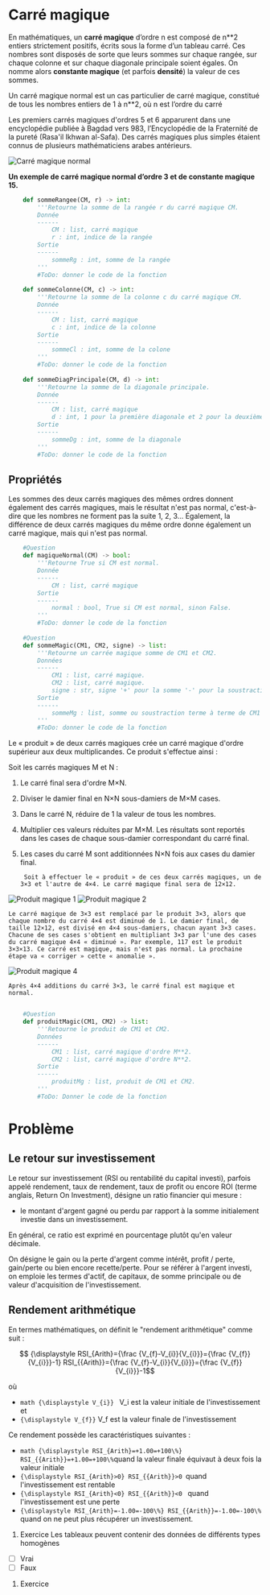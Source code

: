 # Carré magique
En mathématiques, un **carré magique** d’ordre n est composé de n\**2 entiers strictement positifs, écrits sous la forme d’un tableau carré. Ces nombres sont disposés de sorte que leurs sommes sur chaque rangée, sur chaque colonne et sur chaque diagonale principale soient égales. On nomme alors **constante magique** (et parfois **densité**) la valeur de ces sommes.

Un carré magique normal est un cas particulier de carré magique, constitué de tous les nombres entiers de 1 à n\**2, où n est l’ordre du carré

Les premiers carrés magiques d'ordres 5 et 6 apparurent dans une encyclopédie publiée à Bagdad vers 983, l’Encyclopédie de la Fraternité de la pureté (Rasa'il Ikhwan al-Safa). Des carrés magiques plus simples étaient connus de plusieurs mathématiciens arabes antérieurs.

![Carré magique normal](https://upload.wikimedia.org/wikipedia/commons/thumb/e/e4/Magicsquareexample.svg/220px-Magicsquareexample.svg.png)

__Un exemple de carré magique normal d’ordre 3 et de constante magique 15.__
```python
    def sommeRangee(CM, r) -> int:
        '''Retourne la somme de la rangée r du carré magique CM.
        Donnée
        ------
            CM : list, carré magique
            r : int, indice de la rangée
        Sortie
        ------
            sommeRg : int, somme de la rangée
        '''
        #ToDo: donner le code de la fonction
        
    def sommeColonne(CM, c) -> int:
        '''Retourne la somme de la colonne c du carré magique CM.
        Donnée
        ------
            CM : list, carré magique
            c : int, indice de la colonne
        Sortie
        ------
            sommeCl : int, somme de la colone
        '''
        #ToDo: donner le code de la fonction
        
    def sommeDiagPrincipale(CM, d) -> int:
        '''Retourne la somme de la diagonale principale.
        Donnée
        ------
            CM : list, carré magique
            d : int, 1 pour la première diagonale et 2 pour la deuxième diagonale
        Sortie
        ------
            sommeDg : int, somme de la diagonale
        '''
        #ToDo: donner le code de la fonction
```

## Propriétés
Les sommes des deux carrés magiques des mêmes ordres donnent également des carrés magiques, mais le résultat n'est pas normal, c'est-à-dire que les nombres ne forment pas la suite 1, 2, 3... Également, la différence de deux carrés magiques du même ordre donne également un carré magique, mais qui n'est pas normal.

```python
    #Question
    def magiqueNormal(CM) -> bool:
        '''Retourne True si CM est normal.
        Donnée
        ------
            CM : list, carré magique
        Sortie
        ------
            normal : bool, True si CM est normal, sinon False.
        '''
        #ToDo: donner le code de la fonction
    
    #Question   
    def sommeMagic(CM1, CM2, signe) -> list:
        '''Retourne un carrée magique somme de CM1 et CM2.
        Données
        ------
            CM1 : list, carré magique.
            CM2 : list, carré magique.
            signe : str, signe '+' pour la somme '-' pour la soustraction
        Sortie
        ------
            sommeMg : list, somme ou soustraction terme à terme de CM1 et CM2.
        '''
        #ToDo: donner le code de la fonction
```

Le « produit » de deux carrés magiques crée un carré magique d'ordre supérieur aux deux multiplicandes. Ce produit s'effectue ainsi : 

Soit les carrés magiques M et N :
1. Le carré final sera d'ordre M×N.
1. Diviser le damier final en N×N sous-damiers de M×M cases.
1. Dans le carré N, réduire de 1 la valeur de tous les nombres.
1. Multiplier ces valeurs réduites par M×M. Les résultats sont reportés dans les cases de chaque sous-damier correspondant du carré final.
1. Les cases du carré M sont additionnées N×N fois aux cases du damier final.

        Soit à effectuer le « produit » de ces deux carrés magiques, un de 3×3 et l'autre de 4×4. Le carré magique final sera de 12×12.
    
![Produit magique 1](https://upload.wikimedia.org/wikipedia/commons/thumb/a/ab/Magic_Squares_-_Multiplication_-_1.svg/330px-Magic_Squares_-_Multiplication_-_1.svg.png)
![Produit magique 2](https://upload.wikimedia.org/wikipedia/commons/thumb/1/1c/Magic_Squares_-_Multiplication_-_2.svg/330px-Magic_Squares_-_Multiplication_-_2.svg.png)

    Le carré magique de 3×3 est remplacé par le produit 3×3, alors que chaque nombre du carré 4×4 est diminué de 1. Le damier final, de taille 12×12, est divisé en 4×4 sous-damiers, chacun ayant 3×3 cases. Chacune de ses cases s'obtient en multipliant 3×3 par l'une des cases du carré magique 4×4 « diminué ». Par exemple, 117 est le produit 3×3×13. Ce carré est magique, mais n'est pas normal. La prochaine étape va « corriger » cette « anomalie ».
    
![Produit magique 4](https://upload.wikimedia.org/wikipedia/commons/thumb/9/91/Magic_Squares_-_Multiplication_-_3.svg/330px-Magic_Squares_-_Multiplication_-_3.svg.png)

    Après 4×4 additions du carré 3×3, le carré final est magique et normal.


```python

    #Question
    def produitMagic(CM1, CM2) -> list:
        '''Retourne le produit de CM1 et CM2.
        Données
        ------
            CM1 : list, carré magique d'ordre M**2.
            CM2 : list, carré magique d'ordre N**2.
        Sortie
        ------
            produitMg : list, produit de CM1 et CM2.
        '''
        #ToDo: Donner le code de la fonction
```
# Problème
## Le retour sur investissement

Le retour sur investissement (RSI ou rentabilité du capital investi), parfois appelé rendement, taux de rendement, taux de profit ou encore ROI (terme anglais, Return On Investment), désigne un ratio financier qui mesure :

* le montant d'argent gagné ou perdu par rapport à la somme initialement investie dans un investissement.

En général, ce ratio est exprimé en pourcentage plutôt qu'en valeur décimale.

On désigne le gain ou la perte d'argent comme intérêt, profit / perte, gain/perte ou bien encore recette/perte. Pour se référer à l'argent investi, on emploie les termes d'actif, de capitaux, de somme principale ou de valeur d'acquisition de l'investissement.

## Rendement arithmétique

En termes mathématiques, on définit le "rendement arithmétique" comme suit :
```math
    {\displaystyle RSI_{Arith}={\frac {V_{f}-V_{i}}{V_{i}}}={\frac {V_{f}}{V_{i}}}-1} RSI_{{Arith}}={\frac  {V_{f}-V_{i}}{V_{i}}}={\frac  {V_{f}}{V_{i}}}-1
```
où
* ```math {\displaystyle V_{i}} ``` V_i est la valeur initiale de l'investissement et
* ```{\displaystyle V_{f}}``` V_f est la valeur finale de l'investissement

Ce rendement possède les caractéristiques suivantes :

* ``` math {\displaystyle RSI_{Arith}=+1.00=+100\%} RSI_{{Arith}}=+1.00=+100\% ```quand la valeur finale équivaut à deux fois la valeur initiale
* ```{\displaystyle RSI_{Arith}>0} RSI_{{Arith}}>0 ```quand l'investissement est rentable
* ```{\displaystyle RSI_{Arith}<0} RSI_{{Arith}}<0 ``` quand l'investissement est une perte
* ```{\displaystyle RSI_{Arith}=-1.00=-100\%} RSI_{{Arith}}=-1.00=-100\% ```quand on ne peut plus récupérer un investissement.
1. Exercice
Les tableaux peuvent contenir des données de différents types homogènes
- [ ] Vrai
- [ ] Faux

1. Exercice
